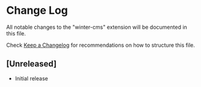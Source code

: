 # Change Log

All notable changes to the "winter-cms" extension will be documented in this file.

Check [Keep a Changelog](http://keepachangelog.com/) for recommendations on how to structure this file.

## [Unreleased]

- Initial release